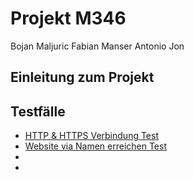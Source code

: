 # Projekt M346
Bojan Maljuric
Fabian Manser
Antonio Jon
## Einleitung zum Projekt

## Testfälle
- [HTTP & HTTPS Verbindung Test](Testfall1.md)
- [Website via Namen erreichen Test](Testfall2.md)
-
-

